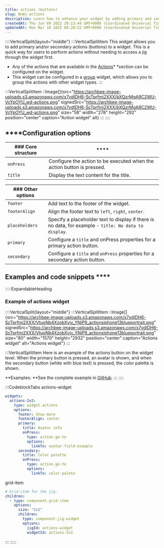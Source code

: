 ```yaml
---
title: actions (buttons)
slug: NnWj-actions
description: Learn how to enhance your widget by adding primary and secondary actions without the need to access the widget first. This document covers configuration options and examples for our versatile actions widget, which can be configured both within the widget 
createdAt: Thu Jun 09 2022 20:13:44 GMT+0000 (Coordinated Universal Time)
updatedAt: Mon Mar 10 2025 08:28:52 GMT+0000 (Coordinated Universal Time)
---
```


::::VerticalSplit{layout="middle"}
:::VerticalSplitItem
This widget allows you to add primary and/or secondary actions (buttons) to a widget. This is a quick way for users to perform actions without needing to access a jig through the widget first.&#x20;

- Any of the actions that are available in the [Actions](./../Actions.md)* *section can be configured on the widget.
- This widget can be configured in a [group](<./Content widget components/group.md>) widget, which allows you to group the actions with other widget types.&#x20;
:::

:::VerticalSplitItem
::Image[]{src="https://archbee-image-uploads.s3.amazonaws.com/x7vdIDH6-ScTprfmi2XXX/bXQzrMgA9C2WU-VcYpOYU_wd-actions.png" signedSrc="https://archbee-image-uploads.s3.amazonaws.com/x7vdIDH6-ScTprfmi2XXX/bXQzrMgA9C2WU-VcYpOYU_wd-actions.png" size="58" width="278" height="292" position="center" caption="Action widget" alt}
:::
::::

## ****Configuration options

| ### Core structure | ****                                                                   |
| ------------------ | ---------------------------------------------------------------------- |
| `onPress`          | Configure the action to be executed when the action button is pressed. |
| `title`            | Display the text content for the title.                                |

| ### Other options |                                                                                                       |
| ----------------- | ----------------------------------------------------------------------------------------------------- |
| `footer`          | Add text to the footer of the widget.                                                                 |
| `footerAlign`     | Align the footer text to `left`, `right`, `center`.                                                   |
| `placeholders`    | Specify a placeholder text to display if there is no data, for example - `title: No data to display`. |
| `primary`         | Configure a `title` and onPress properties for a primary action button.                               |
| `secondary`       | Configure a `title` and `onPress` properties for a secondary action button.                           |

## Examples and code snippets ****

:::::ExpandableHeading
### Example of actions widget

::::VerticalSplit{layout="middle"}
:::VerticalSplitItem
::Image[]{src="https://archbee-image-uploads.s3.amazonaws.com/x7vdIDH6-ScTprfmi2XXX/VtuoNb4XzobXvjv_YNiP9_actionsiphone13blueportrait.png" signedSrc="https://archbee-image-uploads.s3.amazonaws.com/x7vdIDH6-ScTprfmi2XXX/VtuoNb4XzobXvjv_YNiP9_actionsiphone13blueportrait.png" size="80" width="1570" height="2932" position="center" caption="Actions widget" alt="Actions widget"}
:::

:::VerticalSplitItem
Here is an example of the actions button on the widget level. When the primary button is pressed, an avatar is shown, and when the secondary button (white with blue text) is pressed, the color palette is shown.

**Examples:&#x20;
**See the complete example in <a href="https://github.com/jigx-com/jigx-samples/blob/main/quickstart/jigx-samples/jigs/widgets/action/actions.jigx" target="_blank">GitHub</a>.&#x20;
:::
::::

:::CodeblockTabs
actions-widget

```yaml
widgets:
  actions-2x2:
    type: widget.actions
    options:
      footer: Show more
      footerAlign: center
      primary:
        title: Avatar info
        onPress:
          type: action.go-to
          options:
            linkTo: avatar-field-example
      secondary:
        title: Color palette
        onPress:
          type: action.go-to
          options:
            linkTo: color-palete
```

grid-item

```yaml
# Grid-item for the jig.
children:
  - type: component.grid-item
    options:
      size: "2x2"
      children: 
        type: component.jig-widget
        options:
          jigId: actions-widget
          widgetId: actions-2x2
```
:::
:::::

